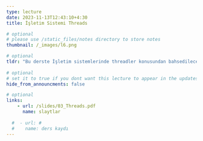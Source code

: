 ```yaml
---
type: lecture
date: 2023-11-13T12:43:10+4:30 
title: İşletim Sistemi Threads

# optional
# please use /static_files/notes directory to store notes
thumbnail: /_images/l6.png

# optional
tldr: "Bu derste İşletim sistemlerinde threadler konusundan bahsedilecektir."
  
# optional
# set it to true if you dont want this lecture to appear in the updates section
hide_from_announcments: false

# optional
links:
    - url: /slides/03_Threads.pdf
      name: slaytlar
    
  #  - url: #
  #    name: ders kaydı
---
```

<!-- Other additional contents using markdown -->
<!--
**Suggested Readings:**
- [Readings 1](http://example.com)
- [Readings 2](http://example.com)
-->
